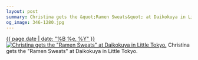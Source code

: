 ```yaml
---
layout: post
summary: Christina gets the &quot;Ramen Sweats&quot; at Daikokuya in Little Tokyo.
og_image: 346-1280.jpg
---
```


<p>
  <time><a href="/346">{{ page.date | date: "%B %e, %Y" }}</a></time>
  <a href="/346"><img src="{{ site.assets_url }}/346-640.jpg" srcset="{{ site.assets_url }}/346-1280.jpg 1280w, {{ site.assets_url }}/346-960.jpg 960w, {{ site.assets_url }}/346-640.jpg 640w, {{ site.assets_url }}/346-320.jpg 320w" sizes="(min-width: 700px) 50vw, calc(100vw - 2rem)" alt="Christina gets the &quot;Ramen Sweats&quot; at Daikokuya in Little Tokyo." /></a>
  <span>Christina gets the &quot;Ramen Sweats&quot; at Daikokuya in Little Tokyo.</span>
</p>
